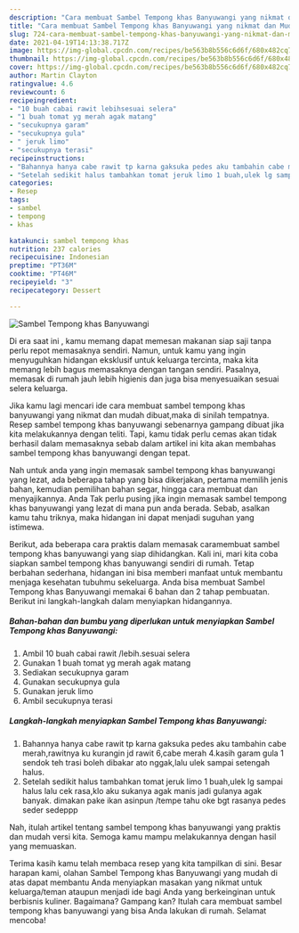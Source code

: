 ```yaml
---
description: "Cara membuat Sambel Tempong khas Banyuwangi yang nikmat dan Mudah Dibuat"
title: "Cara membuat Sambel Tempong khas Banyuwangi yang nikmat dan Mudah Dibuat"
slug: 724-cara-membuat-sambel-tempong-khas-banyuwangi-yang-nikmat-dan-mudah-dibuat
date: 2021-04-19T14:13:38.717Z
image: https://img-global.cpcdn.com/recipes/be563b8b556c6d6f/680x482cq70/sambel-tempong-khas-banyuwangi-foto-resep-utama.jpg
thumbnail: https://img-global.cpcdn.com/recipes/be563b8b556c6d6f/680x482cq70/sambel-tempong-khas-banyuwangi-foto-resep-utama.jpg
cover: https://img-global.cpcdn.com/recipes/be563b8b556c6d6f/680x482cq70/sambel-tempong-khas-banyuwangi-foto-resep-utama.jpg
author: Martin Clayton
ratingvalue: 4.6
reviewcount: 6
recipeingredient:
- "10 buah cabai rawit lebihsesuai selera"
- "1 buah tomat yg merah agak matang"
- "secukupnya garam"
- "secukupnya gula"
- " jeruk limo"
- "secukupnya terasi"
recipeinstructions:
- "Bahannya hanya cabe rawit tp karna gaksuka pedes aku tambahin cabe merah,rawitnya ku kurangin jd rawit 6,cabe merah 4.kasih garam gula 1 sendok teh trasi boleh dibakar ato nggak,lalu ulek sampai setengah halus."
- "Setelah sedikit halus tambahkan tomat jeruk limo 1 buah,ulek lg sampai halus lalu cek rasa,klo aku sukanya agak manis jadi gulanya agak banyak. dimakan pake ikan asinpun /tempe tahu oke bgt rasanya pedes seder sedeppp"
categories:
- Resep
tags:
- sambel
- tempong
- khas

katakunci: sambel tempong khas 
nutrition: 237 calories
recipecuisine: Indonesian
preptime: "PT36M"
cooktime: "PT46M"
recipeyield: "3"
recipecategory: Dessert

---
```



![Sambel Tempong khas Banyuwangi](https://img-global.cpcdn.com/recipes/be563b8b556c6d6f/680x482cq70/sambel-tempong-khas-banyuwangi-foto-resep-utama.jpg)

Di era  saat ini , kamu memang dapat memesan makanan siap saji tanpa perlu repot memasaknya sendiri. Namun, untuk kamu yang ingin menyuguhkan hidangan eksklusif untuk keluarga tercinta, maka kita memang lebih bagus memasaknya dengan tangan sendiri. Pasalnya, memasak di rumah jauh lebih higienis dan juga bisa menyesuaikan sesuai selera keluarga.

Jika kamu lagi mencari ide cara membuat sambel tempong khas banyuwangi yang nikmat dan mudah dibuat,maka di sinilah tempatnya. Resep sambel tempong khas banyuwangi  sebenarnya gampang dibuat jika kita melakukannya dengan teliti. Tapi, kamu tidak perlu cemas akan tidak berhasil dalam memasaknya 
sebab dalam artikel ini kita akan membahas sambel tempong khas banyuwangi dengan tepat.  



Nah untuk anda yang ingin memasak sambel tempong khas banyuwangi yang lezat, ada beberapa tahap yang bisa dikerjakan, pertama memilih jenis bahan, kemudian pemilihan bahan segar, hingga cara membuat dan menyajikannya. Anda Tak perlu pusing jika ingin memasak sambel tempong khas banyuwangi yang lezat di mana pun anda berada. Sebab, asalkan kamu  tahu triknya, maka hidangan ini dapat menjadi suguhan yang istimewa.

Berikut, ada beberapa cara praktis  dalam memasak caramembuat sambel tempong khas banyuwangi yang siap dihidangkan. Kali ini, mari kita coba siapkan sambel tempong khas banyuwangi sendiri di rumah. Tetap berbahan sederhana, hidangan ini bisa memberi manfaat untuk membantu menjaga kesehatan tubuhmu sekeluarga. Anda bisa membuat Sambel Tempong khas Banyuwangi memakai 6 bahan dan 2 tahap pembuatan. Berikut ini langkah-langkah dalam menyiapkan hidangannya.

<!--inarticleads1-->

##### Bahan-bahan dan bumbu yang diperlukan untuk menyiapkan Sambel Tempong khas Banyuwangi:

1. Ambil 10 buah cabai rawit /lebih.sesuai selera
1. Gunakan 1 buah tomat yg merah agak matang
1. Sediakan secukupnya garam
1. Gunakan secukupnya gula
1. Gunakan  jeruk limo
1. Ambil secukupnya terasi




<!--inarticleads2-->

##### Langkah-langkah menyiapkan Sambel Tempong khas Banyuwangi:

1. Bahannya hanya cabe rawit tp karna gaksuka pedes aku tambahin cabe merah,rawitnya ku kurangin jd rawit 6,cabe merah 4.kasih garam gula 1 sendok teh trasi boleh dibakar ato nggak,lalu ulek sampai setengah halus.
1. Setelah sedikit halus tambahkan tomat jeruk limo 1 buah,ulek lg sampai halus lalu cek rasa,klo aku sukanya agak manis jadi gulanya agak banyak. dimakan pake ikan asinpun /tempe tahu oke bgt rasanya pedes seder sedeppp




Nah, itulah artikel tentang  sambel tempong khas banyuwangi  yang praktis dan mudah versi kita. Semoga kamu mampu melakukannya dengan hasil yang memuaskan. 

Terima kasih kamu telah membaca resep yang kita tampilkan di sini. Besar harapan kami, olahan  Sambel Tempong khas Banyuwangi yang mudah di atas dapat membantu Anda menyiapkan masakan yang nikmat untuk keluarga/teman ataupun menjadi ide bagi Anda yang berkeinginan untuk berbisnis kuliner. Bagaimana? Gampang kan? Itulah cara membuat sambel tempong khas banyuwangi yang bisa Anda lakukan di rumah. Selamat mencoba!


